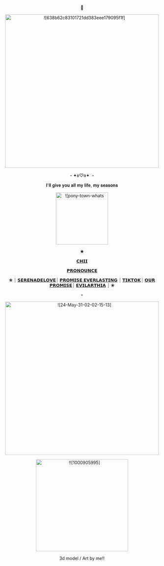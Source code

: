 
<p align="center">
  🌸
  <p align="center">
  <img width="500" src="https://github.com/PinkFlowerUniverse/PinkFlowerUniverse/assets/170179384/7ecb2f81-b56d-4735-b7c9-d13dd72e7db3" alt = ![638b62c83101721dd383eee179095f1f]>
</p>
 <p align="center">
 ・✦ʚ♡ɞ✦ ・
 <p align="center">
𝐈'𝐥𝐥 𝐠𝐢𝐯𝐞 𝐲𝐨𝐮 𝐚𝐥𝐥 𝐦𝐲 𝐥𝐢𝐟𝐞, 𝐦𝐲 𝐬𝐞𝐚𝐬𝐨𝐧𝐬
 <p align="center">
  <img width="170" src="https://github.com/PinkFlowerUniverse/PinkFlowerUniverse/assets/170179384/a3ff0b07-ca34-4732-aa0a-813aa5ce2860" alt = ![pony-town-whats the used of feeling blue-sit-hearts-blush-8x]>
    </p>
  <p align="center"> 
★ 
   <p align="center"> 
      <a href="https://rentry.co/TheStrawberryChii" target="[M]"<strong>𝗖𝗛𝗜𝗜</strong></a>
     <p align="center"> 
    <a href="https://en.pronouns.page/@TheStrawberryCHI" target="[M]"<strong>𝗣𝗥𝗢𝗡𝗢𝗨𝗡𝗖𝗘</strong></a>
        <p align="center"> 
❀  ┊   <a href="https://rentry.co/SerenadeLove"target="[M]"<strong>𝗦𝗘𝗥𝗘𝗡𝗔𝗗𝗘𝗟𝗢𝗩𝗘</strong></a>┊ <a href="https://github.com/PromiseEverlasting" target="[M]"<strong>𝗣𝗥𝗢𝗠𝗜𝗦𝗘 𝗘𝗩𝗘𝗥𝗟𝗔𝗦𝗧𝗜𝗡𝗚</strong></a> ┊ <a href="https://www.tiktok.com/@venti_islife"target="[M]"<strong>𝗧𝗜𝗞𝗧𝗢𝗞</strong></a>┊ <a href="https://www.wattpad.com/user/chikomikolome"target="[M]"<strong>𝗢𝗨𝗥 𝗣𝗥𝗢𝗠𝗜𝗦𝗘</strong></a>┊ <a href="https://rentry.co/evilarthia"target="[M]"<strong>𝗘𝗩𝗜𝗟𝗔𝗥𝗧𝗛𝗜𝗔</strong></a> ┊ ❀
            <p align="center"> 
⋆ 
              
<p align="center">
  <img width="500" src="https://github.com/PinkFlowerUniverse/PinkFlowerUniverse/assets/170179384/98a9a5e9-e647-4f0c-bfe1-4baa781a4fc3" alt = ![24-May-31-02-02-15-13]>
</p>
<p align="center">
<img width="300" src="https://github.com/PinkFlowerUniverse/PinkFlowerUniverse/assets/170179384/4a1a8879-09b8-41af-89ac-bae992d0406f" alt =!![1000905995]>
<p align="center">
3d model / Art by me!!
</p>






